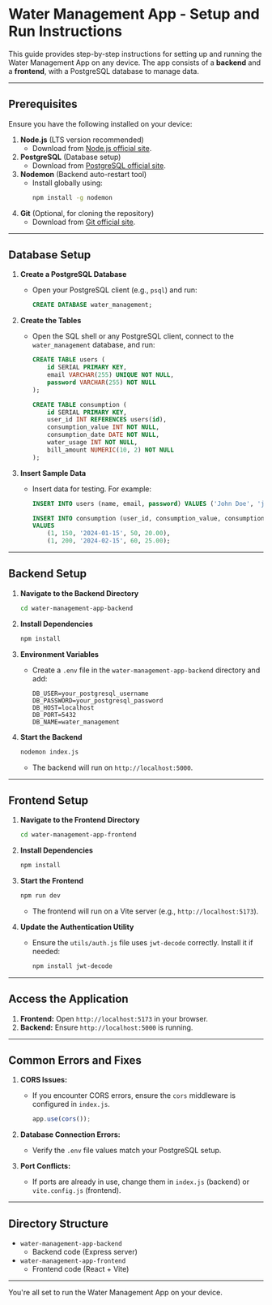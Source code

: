 # Water Management App - Setup and Run Instructions

This guide provides step-by-step instructions for setting up and running the Water Management App on any device. The app consists of a **backend** and a **frontend**, with a PostgreSQL database to manage data.

---

## **Prerequisites**

Ensure you have the following installed on your device:

1. **Node.js** (LTS version recommended)
   - Download from [Node.js official site](https://nodejs.org/).
2. **PostgreSQL** (Database setup)
   - Download from [PostgreSQL official site](https://www.postgresql.org/).
3. **Nodemon** (Backend auto-restart tool)
   - Install globally using:
     ```bash
     npm install -g nodemon
     ```
4. **Git** (Optional, for cloning the repository)
   - Download from [Git official site](https://git-scm.com/).

---

## **Database Setup**

1. **Create a PostgreSQL Database**
   - Open your PostgreSQL client (e.g., `psql`) and run:
     ```sql
     CREATE DATABASE water_management;
     ```

2. **Create the Tables**
   - Open the SQL shell or any PostgreSQL client, connect to the `water_management` database, and run:
     ```sql
     CREATE TABLE users (
         id SERIAL PRIMARY KEY,
         email VARCHAR(255) UNIQUE NOT NULL,
         password VARCHAR(255) NOT NULL
     );

     CREATE TABLE consumption (
         id SERIAL PRIMARY KEY,
         user_id INT REFERENCES users(id),
         consumption_value INT NOT NULL,
         consumption_date DATE NOT NULL,
         water_usage INT NOT NULL,
         bill_amount NUMERIC(10, 2) NOT NULL
     );
     ```

3. **Insert Sample Data**
   - Insert data for testing. For example:
     ```sql
     INSERT INTO users (name, email, password) VALUES ('John Doe', 'john.doe@example.com', 'password123');

     INSERT INTO consumption (user_id, consumption_value, consumption_date, water_usage, bill_amount)
     VALUES
         (1, 150, '2024-01-15', 50, 20.00),
         (1, 200, '2024-02-15', 60, 25.00);
     ```

---

## **Backend Setup**

1. **Navigate to the Backend Directory**
   ```bash
   cd water-management-app-backend
   ```

2. **Install Dependencies**
   ```bash
   npm install
   ```

3. **Environment Variables**
   - Create a `.env` file in the `water-management-app-backend` directory and add:
     ```env
     DB_USER=your_postgresql_username
     DB_PASSWORD=your_postgresql_password
     DB_HOST=localhost
     DB_PORT=5432
     DB_NAME=water_management
     ```

4. **Start the Backend**
   ```bash
   nodemon index.js
   ```
   - The backend will run on `http://localhost:5000`.

---

## **Frontend Setup**

1. **Navigate to the Frontend Directory**
   ```bash
   cd water-management-app-frontend
   ```

2. **Install Dependencies**
   ```bash
   npm install
   ```

3. **Start the Frontend**
   ```bash
   npm run dev
   ```
   - The frontend will run on a Vite server (e.g., `http://localhost:5173`).

4. **Update the Authentication Utility**
   - Ensure the `utils/auth.js` file uses `jwt-decode` correctly. Install it if needed:
     ```bash
     npm install jwt-decode
     ```

---

## **Access the Application**

1. **Frontend:** Open `http://localhost:5173` in your browser.
2. **Backend:** Ensure `http://localhost:5000` is running.

---

## **Common Errors and Fixes**

1. **CORS Issues:**
   - If you encounter CORS errors, ensure the `cors` middleware is configured in `index.js`.
     ```javascript
     app.use(cors());
     ```

2. **Database Connection Errors:**
   - Verify the `.env` file values match your PostgreSQL setup.

3. **Port Conflicts:**
   - If ports are already in use, change them in `index.js` (backend) or `vite.config.js` (frontend).

---

## **Directory Structure**

- `water-management-app-backend`
  - Backend code (Express server)
- `water-management-app-frontend`
  - Frontend code (React + Vite)

---

You're all set to run the Water Management App on your device.
